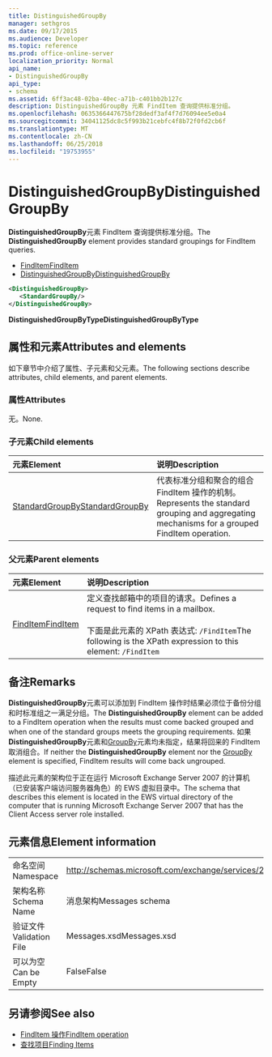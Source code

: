 ```yaml
---
title: DistinguishedGroupBy
manager: sethgros
ms.date: 09/17/2015
ms.audience: Developer
ms.topic: reference
ms.prod: office-online-server
localization_priority: Normal
api_name:
- DistinguishedGroupBy
api_type:
- schema
ms.assetid: 6ff3ac48-02ba-40ec-a71b-c401bb2b127c
description: DistinguishedGroupBy 元素 FindItem 查询提供标准分组。
ms.openlocfilehash: 0635366447675bf28dedf3af4f7d76094ee5e0a4
ms.sourcegitcommit: 34041125dc8c5f993b21cebfc4f8b72f0fd2cb6f
ms.translationtype: MT
ms.contentlocale: zh-CN
ms.lasthandoff: 06/25/2018
ms.locfileid: "19753955"
---
```

# <a name="distinguishedgroupby"></a><span data-ttu-id="77e3e-103">DistinguishedGroupBy</span><span class="sxs-lookup"><span data-stu-id="77e3e-103">DistinguishedGroupBy</span></span>

<span data-ttu-id="77e3e-104">**DistinguishedGroupBy**元素 FindItem 查询提供标准分组。</span><span class="sxs-lookup"><span data-stu-id="77e3e-104">The **DistinguishedGroupBy** element provides standard groupings for FindItem queries.</span></span> 
  
- [<span data-ttu-id="77e3e-105">FindItem</span><span class="sxs-lookup"><span data-stu-id="77e3e-105">FindItem</span></span>](finditem.md) 
- [<span data-ttu-id="77e3e-106">DistinguishedGroupBy</span><span class="sxs-lookup"><span data-stu-id="77e3e-106">DistinguishedGroupBy</span></span>](distinguishedgroupby.md)
  
```xml
<DistinguishedGroupBy>
   <StandardGroupBy/>
</DistinguishedGroupBy>
```

 <span data-ttu-id="77e3e-107">**DistinguishedGroupByType**</span><span class="sxs-lookup"><span data-stu-id="77e3e-107">**DistinguishedGroupByType**</span></span>
## <a name="attributes-and-elements"></a><span data-ttu-id="77e3e-108">属性和元素</span><span class="sxs-lookup"><span data-stu-id="77e3e-108">Attributes and elements</span></span>

<span data-ttu-id="77e3e-109">如下章节中介绍了属性、子元素和父元素。</span><span class="sxs-lookup"><span data-stu-id="77e3e-109">The following sections describe attributes, child elements, and parent elements.</span></span>
  
### <a name="attributes"></a><span data-ttu-id="77e3e-110">属性</span><span class="sxs-lookup"><span data-stu-id="77e3e-110">Attributes</span></span>

<span data-ttu-id="77e3e-111">无。</span><span class="sxs-lookup"><span data-stu-id="77e3e-111">None.</span></span>
  
### <a name="child-elements"></a><span data-ttu-id="77e3e-112">子元素</span><span class="sxs-lookup"><span data-stu-id="77e3e-112">Child elements</span></span>

|<span data-ttu-id="77e3e-113">**元素**</span><span class="sxs-lookup"><span data-stu-id="77e3e-113">**Element**</span></span>|<span data-ttu-id="77e3e-114">**说明**</span><span class="sxs-lookup"><span data-stu-id="77e3e-114">**Description**</span></span>|
|:-----|:-----|
|[<span data-ttu-id="77e3e-115">StandardGroupBy</span><span class="sxs-lookup"><span data-stu-id="77e3e-115">StandardGroupBy</span></span>](standardgroupby.md) <br/> |<span data-ttu-id="77e3e-116">代表标准分组和聚合的组合 FindItem 操作的机制。</span><span class="sxs-lookup"><span data-stu-id="77e3e-116">Represents the standard grouping and aggregating mechanisms for a grouped FindItem operation.</span></span>  <br/> |
   
### <a name="parent-elements"></a><span data-ttu-id="77e3e-117">父元素</span><span class="sxs-lookup"><span data-stu-id="77e3e-117">Parent elements</span></span>

|<span data-ttu-id="77e3e-118">**元素**</span><span class="sxs-lookup"><span data-stu-id="77e3e-118">**Element**</span></span>|<span data-ttu-id="77e3e-119">**说明**</span><span class="sxs-lookup"><span data-stu-id="77e3e-119">**Description**</span></span>|
|:-----|:-----|
|[<span data-ttu-id="77e3e-120">FindItem</span><span class="sxs-lookup"><span data-stu-id="77e3e-120">FindItem</span></span>](finditem.md) <br/> |<span data-ttu-id="77e3e-121">定义查找邮箱中的项目的请求。</span><span class="sxs-lookup"><span data-stu-id="77e3e-121">Defines a request to find items in a mailbox.</span></span><br/><br/><span data-ttu-id="77e3e-122">下面是此元素的 XPath 表达式:  `/FindItem`</span><span class="sxs-lookup"><span data-stu-id="77e3e-122">The following is the XPath expression to this element:  `/FindItem`</span></span> <br/> |
   
## <a name="remarks"></a><span data-ttu-id="77e3e-123">备注</span><span class="sxs-lookup"><span data-stu-id="77e3e-123">Remarks</span></span>

<span data-ttu-id="77e3e-124">**DistinguishedGroupBy**元素可以添加到 FindItem 操作时结果必须位于备份分组和时标准组之一满足分组。</span><span class="sxs-lookup"><span data-stu-id="77e3e-124">The **DistinguishedGroupBy** element can be added to a FindItem operation when the results must come backed grouped and when one of the standard groups meets the grouping requirements.</span></span> <span data-ttu-id="77e3e-125">如果**DistinguishedGroupBy**元素和[GroupBy](groupby.md)元素均未指定，结果将回来的 FindItem 取消组合。</span><span class="sxs-lookup"><span data-stu-id="77e3e-125">If neither the **DistinguishedGroupBy** element nor the [GroupBy](groupby.md) element is specified, FindItem results will come back ungrouped.</span></span> 
  
<span data-ttu-id="77e3e-126">描述此元素的架构位于正在运行 Microsoft Exchange Server 2007 的计算机（已安装客户端访问服务器角色）的 EWS 虚拟目录中。</span><span class="sxs-lookup"><span data-stu-id="77e3e-126">The schema that describes this element is located in the EWS virtual directory of the computer that is running Microsoft Exchange Server 2007 that has the Client Access server role installed.</span></span>
  
## <a name="element-information"></a><span data-ttu-id="77e3e-127">元素信息</span><span class="sxs-lookup"><span data-stu-id="77e3e-127">Element information</span></span>

|||
|:-----|:-----|
|<span data-ttu-id="77e3e-128">命名空间</span><span class="sxs-lookup"><span data-stu-id="77e3e-128">Namespace</span></span>  <br/> |http://schemas.microsoft.com/exchange/services/2006/messages  <br/> |
|<span data-ttu-id="77e3e-129">架构名称</span><span class="sxs-lookup"><span data-stu-id="77e3e-129">Schema Name</span></span>  <br/> |<span data-ttu-id="77e3e-130">消息架构</span><span class="sxs-lookup"><span data-stu-id="77e3e-130">Messages schema</span></span>  <br/> |
|<span data-ttu-id="77e3e-131">验证文件</span><span class="sxs-lookup"><span data-stu-id="77e3e-131">Validation File</span></span>  <br/> |<span data-ttu-id="77e3e-132">Messages.xsd</span><span class="sxs-lookup"><span data-stu-id="77e3e-132">Messages.xsd</span></span>  <br/> |
|<span data-ttu-id="77e3e-133">可以为空</span><span class="sxs-lookup"><span data-stu-id="77e3e-133">Can be Empty</span></span>  <br/> |<span data-ttu-id="77e3e-134">False</span><span class="sxs-lookup"><span data-stu-id="77e3e-134">False</span></span>  <br/> |
   
## <a name="see-also"></a><span data-ttu-id="77e3e-135">另请参阅</span><span class="sxs-lookup"><span data-stu-id="77e3e-135">See also</span></span>

- [<span data-ttu-id="77e3e-136">FindItem 操作</span><span class="sxs-lookup"><span data-stu-id="77e3e-136">FindItem operation</span></span>](finditem-operation.md)
- [<span data-ttu-id="77e3e-137">查找项目</span><span class="sxs-lookup"><span data-stu-id="77e3e-137">Finding Items</span></span>](http://msdn.microsoft.com/library/63af1f9c-464b-4fca-9ae3-3d60f24ca93c%28Office.15%29.aspx)

